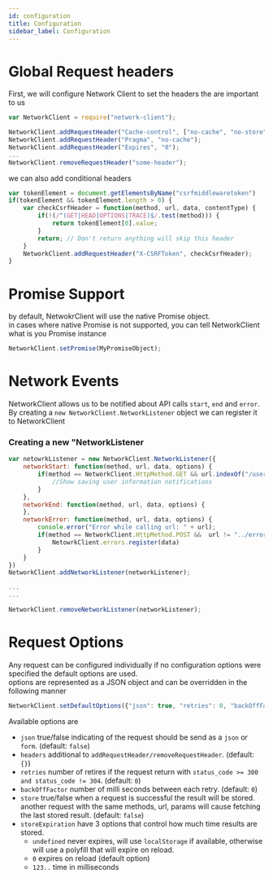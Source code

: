 ```yaml
---
id: configuration
title: Configuration
sidebar_label: Configuration
---
```


# Global Request headers

First, we will configure Network Client to set the headers the are important to us 

```javascript
var NetworkClient = require("network-client");

NetworkClient.addRequestHeader("Cache-control", ["no-cache", "no-store"]);
NetworkClient.addRequestHeader("Pragma", "no-cache");
NetworkClient.addRequestHeader("Expires", "0");
...
NetworkClient.removeRequestHeader("some-header");
```

we can also add conditional headers 

```javascript
var tokenElement = document.getElementsByName("csrfmiddlewaretoken")
if(tokenElement && tokenElement.length > 0) {
    var checkCsrfHeader = function(method, url, data, contentType) {
        if(!(/^(GET|HEAD|OPTIONS|TRACE)$/.test(method))) {
            return tokenElement[0].value;
        }
        return; // Don't return anything will skip this header
    }
    NetworkClient.addRequestHeader("X-CSRFToken", checkCsrfHeader);
}
```

# Promise Support

by default, NetwokrClient will use the native Promise object.   
in cases where native Promise is not supported, you can tell NetworkClient what is you Promise instance

 
```javascript
NetworkClient.setPromise(MyPromiseObject);
```

# Network Events

NetworkClient allows us to be notified about API calls `start`, `end` and `error`.   
By creating a `new NetworkClient.NetworkListener` object we can register it to NetworkClient    

### Creating a new "NetworkListener 

```javascript
var netowrkListener = new NetworkClient.NetworkListener({
    networkStart: function(method, url, data, options) {
        if(method == NetworkClient.HttpMethod.GET && url.indexOf("/user") > -1) {
            //Show saving user information notifications
        }
    },
    networkEnd: function(method, url, data, options) {
    },
    networkError: function(method, url, data, options) {
        console.error("Error while calling url: " + url);
        if(method == NetworkClient.HttpMethod.POST &&  url != "../error") {
            NetowrkClient.errors.register(data)
        }
    }    
})
NetworkClient.addNetworkListener(networkListener);

...
...

NetworkClient.removeNetworkListener(networkListener);
```


# Request Options

Any request can be configured individually if no configuration options were specified the default options are used.   
options are represented as a JSON object and can be overridden in the following manner 

```javascript 
NetworkClient.setDefaultOptions({"json": true, "retries": 0, "backOffFactor": 0, "store": false, ...})
```

Available options are

* `json` true/false indicating of the request should be send as a `json` or `form`. (default: `false`)
* `headers` additional to  `addRequestHeader/removeRequestHeader`. (default: `{}`)
* `retries` number of retires if the request return with `status_code >= 300 and status_code != 304`. (default: `0`)
* `backOffFactor` number of milli seconds between each retry. (default: `0`)
* `store` true/false when a request is successful the result will be stored. another request with the same methods, url, params will cause fetching the last stored result. (default: `false`)  
* `storeExpiration` have 3 options that control how much time results are stored. 
    * `undefined` never expires, will use `localStorage` if available, otherwise will use a polyfill that will expire on reload.
    * `0` expires on reload (default option)
    * `123..` time in milliseconds     
